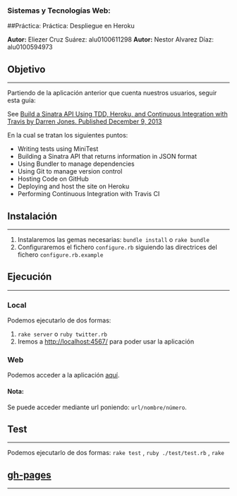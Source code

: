### Sistemas y Tecnologías Web:
##Práctica: Práctica: Despliegue en Heroku

**Autor:** Eliezer Cruz Suárez: alu0100611298
**Autor:** Nestor Alvarez Díaz: alu0100594973

## Objetivo
-----------

Partiendo de la aplicación anterior que cuenta nuestros usuarios, seguir esta guía:

See [Build a Sinatra API Using TDD, Heroku, and Continuous Integration with Travis
by Darren Jones.  Published December 9, 2013](http://www.sitepoint.com/build-sinatra-api-using-tdd-heroku-continuous-integration-travis/)

En la cual se tratan los siguientes puntos:


* Writing tests using MiniTest
* Building a Sinatra API that returns information in JSON format
* Using Bundler to manage dependencies
* Using Git to manage version control
* Hosting Code on GitHub
* Deploying and host the site on Heroku
* Performing Continuous Integration with Travis CI


## Instalación
--------------

1. Instalaremos las gemas necesarias: `bundle install` o `rake bundle`
2. Configuraremos el fichero `configure.rb` siguiendo las directrices del fichero `configure.rb.example`


## Ejecución
------------

### Local

Podemos ejecutarlo de dos formas:

1. `rake server` o `ruby twitter.rb`
2. Iremos a [http://localhost:4567/](http://localhost:9393/) para poder usar la aplicación

### Web

Podemos acceder a la aplicación [aquí](http://ancient-sands-4653.herokuapp.com/).

#### Nota:

Se puede acceder mediante url poniendo: `url/nombre/número`.

## Test
-------

Podemos ejecutarlo de dos formas:
`rake test` , `ruby ./test/test.rb` , `rake`

## [gh-pages](http://sytw-1.github.io/Despliegue-en-Heroku)
------------